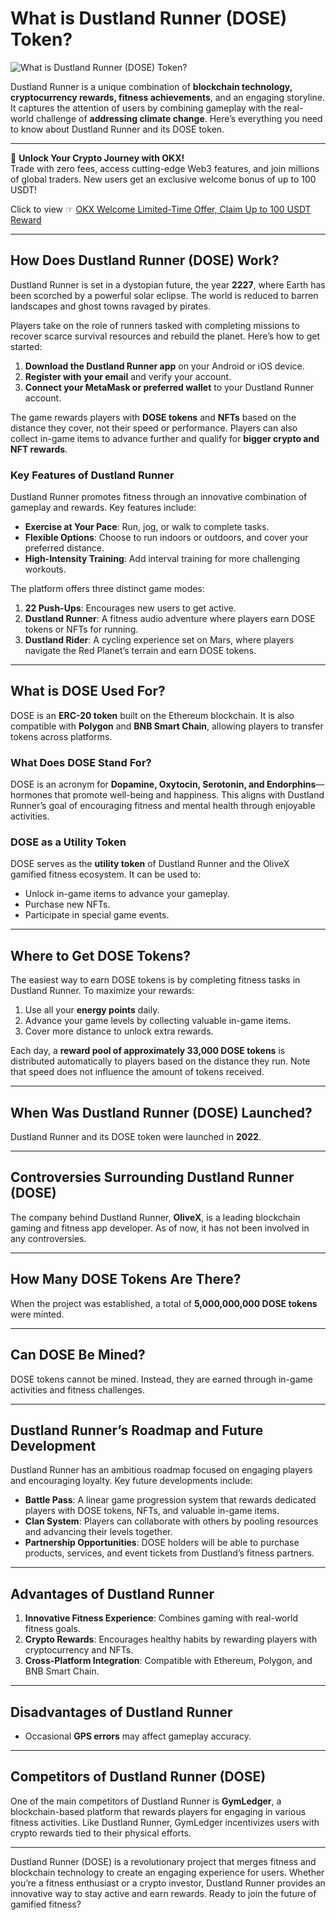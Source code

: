 # What is Dustland Runner (DOSE) Token?

![What is Dustland Runner (DOSE) Token?](https://coinkickoff.com/wp-content/uploads/Dustland-DOSE-token.jpg)

Dustland Runner is a unique combination of **blockchain technology, cryptocurrency rewards, fitness achievements**, and an engaging storyline. It captures the attention of users by combining gameplay with the real-world challenge of **addressing climate change**. Here’s everything you need to know about Dustland Runner and its DOSE token.

---

🚀 **Unlock Your Crypto Journey with OKX!**  
Trade with zero fees, access cutting-edge Web3 features, and join millions of global traders. New users get an exclusive welcome bonus of up to 100 USDT!  

Click to view ☞ [OKX Welcome Limited-Time Offer, Claim Up to 100 USDT Reward](https://bit.ly/OKXe)

---

## How Does Dustland Runner (DOSE) Work?

Dustland Runner is set in a dystopian future, the year **2227**, where Earth has been scorched by a powerful solar eclipse. The world is reduced to barren landscapes and ghost towns ravaged by pirates. 

Players take on the role of runners tasked with completing missions to recover scarce survival resources and rebuild the planet. Here’s how to get started:
1. **Download the Dustland Runner app** on your Android or iOS device.
2. **Register with your email** and verify your account.
3. **Connect your MetaMask or preferred wallet** to your Dustland Runner account.

The game rewards players with **DOSE tokens** and **NFTs** based on the distance they cover, not their speed or performance. Players can also collect in-game items to advance further and qualify for **bigger crypto and NFT rewards**.

### Key Features of Dustland Runner

Dustland Runner promotes fitness through an innovative combination of gameplay and rewards. Key features include:
- **Exercise at Your Pace**: Run, jog, or walk to complete tasks.
- **Flexible Options**: Choose to run indoors or outdoors, and cover your preferred distance.
- **High-Intensity Training**: Add interval training for more challenging workouts.

The platform offers three distinct game modes:
1. **22 Push-Ups**: Encourages new users to get active.  
2. **Dustland Runner**: A fitness audio adventure where players earn DOSE tokens or NFTs for running.  
3. **Dustland Rider**: A cycling experience set on Mars, where players navigate the Red Planet’s terrain and earn DOSE tokens.  

---

## What is DOSE Used For?

DOSE is an **ERC-20 token** built on the Ethereum blockchain. It is also compatible with **Polygon** and **BNB Smart Chain**, allowing players to transfer tokens across platforms. 

### What Does DOSE Stand For?
DOSE is an acronym for **Dopamine, Oxytocin, Serotonin, and Endorphins**—hormones that promote well-being and happiness. This aligns with Dustland Runner’s goal of encouraging fitness and mental health through enjoyable activities.

### DOSE as a Utility Token
DOSE serves as the **utility token** of Dustland Runner and the OliveX gamified fitness ecosystem. It can be used to:
- Unlock in-game items to advance your gameplay.
- Purchase new NFTs.
- Participate in special game events.

---

## Where to Get DOSE Tokens?

The easiest way to earn DOSE tokens is by completing fitness tasks in Dustland Runner. To maximize your rewards:
1. Use all your **energy points** daily.  
2. Advance your game levels by collecting valuable in-game items.  
3. Cover more distance to unlock extra rewards.

Each day, a **reward pool of approximately 33,000 DOSE tokens** is distributed automatically to players based on the distance they run. Note that speed does not influence the amount of tokens received.

---

## When Was Dustland Runner (DOSE) Launched?

Dustland Runner and its DOSE token were launched in **2022**.

---

## Controversies Surrounding Dustland Runner (DOSE)

The company behind Dustland Runner, **OliveX**, is a leading blockchain gaming and fitness app developer. As of now, it has not been involved in any controversies.

---

## How Many DOSE Tokens Are There?

When the project was established, a total of **5,000,000,000 DOSE tokens** were minted.

---

## Can DOSE Be Mined?

DOSE tokens cannot be mined. Instead, they are earned through in-game activities and fitness challenges.

---

## Dustland Runner’s Roadmap and Future Development

Dustland Runner has an ambitious roadmap focused on engaging players and encouraging loyalty. Key future developments include:
- **Battle Pass**: A linear game progression system that rewards dedicated players with DOSE tokens, NFTs, and valuable in-game items.
- **Clan System**: Players can collaborate with others by pooling resources and advancing their levels together.
- **Partnership Opportunities**: DOSE holders will be able to purchase products, services, and event tickets from Dustland’s fitness partners.

---

## Advantages of Dustland Runner

1. **Innovative Fitness Experience**: Combines gaming with real-world fitness goals.  
2. **Crypto Rewards**: Encourages healthy habits by rewarding players with cryptocurrency and NFTs.  
3. **Cross-Platform Integration**: Compatible with Ethereum, Polygon, and BNB Smart Chain.

---

## Disadvantages of Dustland Runner

- Occasional **GPS errors** may affect gameplay accuracy.

---

## Competitors of Dustland Runner (DOSE)

One of the main competitors of Dustland Runner is **GymLedger**, a blockchain-based platform that rewards players for engaging in various fitness activities. Like Dustland Runner, GymLedger incentivizes users with crypto rewards tied to their physical efforts.

---

Dustland Runner (DOSE) is a revolutionary project that merges fitness and blockchain technology to create an engaging experience for users. Whether you’re a fitness enthusiast or a crypto investor, Dustland Runner provides an innovative way to stay active and earn rewards. Ready to join the future of gamified fitness?
